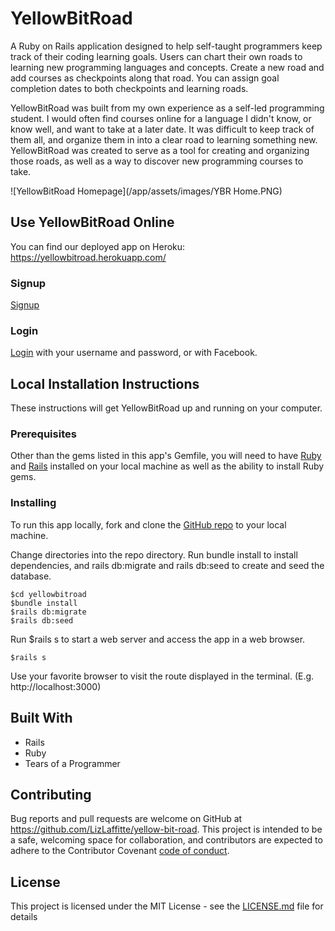 # YellowBitRoad

A Ruby on Rails application designed to help self-taught programmers keep track of their coding learning goals. Users can chart their own roads to learning new programming languages and concepts. Create a new road and add courses as checkpoints along that road. You can assign goal completion dates to both checkpoints and learning roads. 

YellowBitRoad was built from my own experience as a self-led programming student. I would often find courses online for a language I didn't know, or know well, and want to take at a later date. It was difficult to keep track of them all, and organize them in into a clear road to learning something new. YellowBitRoad was created to serve as a tool for creating and organizing those roads, as well as a way to discover new programming courses to take. 

![YellowBitRoad Homepage](/app/assets/images/YBR Home.PNG)

## Use YellowBitRoad Online
You can find our deployed app on Heroku: https://yellowbitroad.herokuapp.com/

### Signup
[Signup](https://yellowbitroad.herokuapp.com/signup)

### Login
[Login](https://yellowbitroad.herokuapp.com/login) with your username and password, or with Facebook.



## Local Installation Instructions

These instructions will get YellowBitRoad up and running on your computer.

### Prerequisites

Other than the gems listed in this app's Gemfile, you will need to have [Ruby](https://www.ruby-lang.org/en/downloads/) and [Rails](https://guides.rubyonrails.org/v5.0/getting_started.html) installed on your local machine as well as the ability to install Ruby gems.

### Installing

To run this app locally, fork and clone the [GitHub repo](https://github.com/LizLaffitte/yellow-bit-road) to your local machine. 

Change directories into the repo directory. Run bundle install to install dependencies, and rails db:migrate and rails db:seed to create and seed the database. 
```
$cd yellowbitroad 
$bundle install
$rails db:migrate
$rails db:seed
```

Run $rails s to start a web server and access the app in a web browser. 
```
$rails s
```

Use your favorite browser to visit the route displayed in the terminal. (E.g. http://localhost:3000)

## Built With

* Rails
* Ruby 
* Tears of a Programmer

## Contributing

Bug reports and pull requests are welcome on GitHub at https://github.com/LizLaffitte/yellow-bit-road. This project is intended to be a safe, welcoming space for collaboration, and contributors are expected to adhere to the Contributor Covenant [code of conduct](https://github.com/LizLaffitte/yellow-bit-road/code_of_conduct.md).


## License

This project is licensed under the MIT License - see the [LICENSE.md](LICENSE.md) file for details
